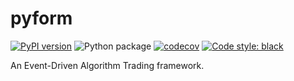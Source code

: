 # pyform

[![PyPI version](https://badge.fury.io/py/pyform.svg)](https://badge.fury.io/py/pyform)
![Python package](https://github.com/shawnlinxl/pyform/workflows/Python%20package/badge.svg)
[![codecov](https://codecov.io/gh/shawnlinxl/pyform/branch/master/graph/badge.svg)](https://codecov.io/gh/shawnlinxl/pyform)
[![Code style: black](https://img.shields.io/badge/code%20style-black-000000.svg)](https://github.com/psf/black)

An Event-Driven Algorithm Trading framework.
